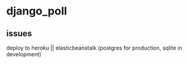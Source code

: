 django_poll
=====

issues
------
deploy to heroku || elasticbeanstalk (postgres for production, sqlite in development)